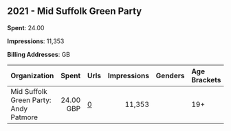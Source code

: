 ## 2021 - Mid Suffolk Green Party 
**Spent**: 24.00

**Impressions**: 11,353

**Billing Addresses**: GB

|Organization|Spent|Urls|Impressions|Genders|Age Brackets|Country Codes|
|:---|---:|:---|---:|:---|:---|:---|
|Mid Suffolk Green Party: Andy Patmore|24.00 GBP|[0](https://www.snap.com/political-ads/asset/4242cfc6c66ab38b87f2e65bd1f1d40804b74d5c0a3b9f7a3a86b59072564a8e?mediaType=png)|11,353||19+|united kingdom|
